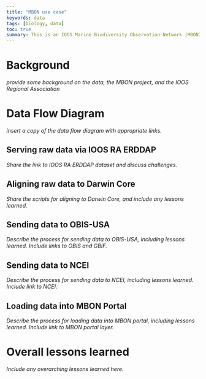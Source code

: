 ```yaml
---
title: "MBON use case"
keywords: data
tags: [biology, data]
toc: true
summary: This is an IOOS Marine Biodiversity Observation Network (MBON) data flow use case.
---
```


# Background
*provide some background on the data, the MBON project, and the IOOS Regional Association*

# Data Flow Diagram
*insert a copy of the data flow diagram with appropriate links.*

## Serving raw data via IOOS RA ERDDAP
*Share the link to IOOS RA ERDDAP dataset and discuss challenges.*

## Aligning raw data to Darwin Core
*Share the scripts for aligning to Darwin Core, and include any lessons learned.*

## Sending data to OBIS-USA
*Describe the process for sending data to OBIS-USA, including lessons learned. Include links to OBIS and GBIF.*

## Sending data to NCEI
*Describe the process for sending data to NCEI, including lessons learned. Include link to NCEI.*

## Loading data into MBON Portal
*Describe the process for loading data into MBON portal, including lessons learned. Include link to MBON portal layer.*

# Overall lessons learned
*Include any overarching lessons learned here.*
